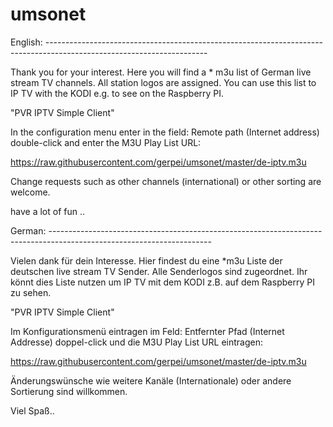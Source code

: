 # umsonet
English: ----------------------------------------------------------------------------------------------------------------------

Thank you for your interest. Here you will find a * m3u list of German live stream TV channels. All station logos are assigned. You can use this list to IP TV with the KODI e.g. to see on the Raspberry PI.

"PVR IPTV Simple Client"

In the configuration menu enter in the field:
Remote path (Internet address) double-click and enter the M3U Play List URL:

https://raw.githubusercontent.com/gerpei/umsonet/master/de-iptv.m3u

Change requests such as other channels (international) or other sorting are welcome.

have a lot of fun ..




German: ----------------------------------------------------------------------------------------------------------------------

Vielen dank für dein Interesse. Hier findest du eine *m3u Liste der deutschen live stream TV Sender. Alle Senderlogos sind zugeordnet. Ihr könnt dies Liste nutzen um IP TV mit dem KODI z.B. auf dem Raspberry PI zu sehen.

"PVR IPTV Simple Client"

Im Konfigurationsmenü eintragen im Feld:
Entfernter Pfad (Internet Addresse) doppel-click und die M3U Play List URL eintragen:

https://raw.githubusercontent.com/gerpei/umsonet/master/de-iptv.m3u

Änderungswünsche wie weitere Kanäle (Internationale) oder andere Sortierung sind willkommen.

Viel Spaß..
